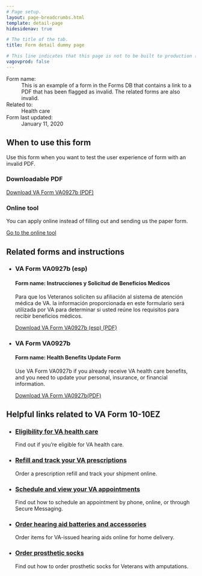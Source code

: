 ```yaml
---
# Page setup.
layout: page-breadcrumbs.html
template: detail-page
hidesidenav: true

# The title of the tab.
title: Form detail dummy page

# This line indicates that this page is not to be built to production (www.va.gov)
vagovprod: false
---
```


<dl>
  <div class="vads-u-margin-bottom--4">
    <dt class="vads-u-visibility--screen-reader">Form name:</dt>
    <dd class="va-introtext">This is an example of a form in the Forms DB that contains a link to a PDF that has been flagged as invalid. The related forms are also invalid.</dd>
  </div>
  <div class="vads-u-margin-y--1">
    <dt class="vads-u-font-weight--bold vads-u-display--inline">
      Related to:
    </dt><dd class="vads-u-display--inline">
            Health care
                  </dd>
  </div>
    <div>
      <dt class="vads-u-font-weight--bold vads-u-display--inline">
        Form last updated:
      </dt>
      <dd class="vads-u-display--inline">
        January 11, 2020
      </dd>
    </div>
</dl>
  <h2 class="vads-u-margin-top--4" id="when-to-use-this-form">When to use this form</h2>
  <p>Use this form when you want to test the user experience of form with an invalid PDF.</p>
  <h3 id="downloadable-pdf">Downloadable PDF</h3>
  <a href="https://www.va.gov/vaforms/medical/pdf/10-10EZ-fillable.pdf" target="_blank" download="" data-widget-type="find-va-forms-invalid-pdf-alert" data-form-number="VA0927b" rel="noopener ">
    Download VA Form VA0927b (PDF)
  </a>
  <h3 id="online-tool">Online tool</h3>
  <p>You can apply online instead of filling out and sending us the paper form.</p>
  <a href="https://www.va.gov/health-care/apply/application/introduction" class="usa-button-primary va-button-primary">
    Go to the online tool <i role="presentation" aria-hidden="true" class="fa fa-chevron-right vads-u-margin-left--1"> </i>
  </a>
  <section>
    <h2 id="related-forms-and-instructions">Related forms and instructions</h2>
    <ul class="usa-unstyled-list">
        <li>
          <hgroup>
            <h3 id="va-form-10-10ez-esp">VA Form VA0927b (esp)</h3>
            <h4 class="vads-u-margin-top--0">
              <span class="vads-u-visibility--screen-reader">Form name:</span> Instrucciones y Solicitud de Beneficios Medicos
            </h4>
          </hgroup>
          <p>Para que los Veteranos soliciten su afiliación al sistema de atención médica de VA. la información proporcionada en este formulario será utilizada por VA para determinar si usted reúne los requisitos para recibir beneficios médicos.</p>
          <a href="https://www.va.gov/vaforms/medical/pdf/10-10EZ_Spanish.pdf" target="_blank" download="" data-widget-type="find-va-forms-invalid-pdf-alert" data-form-number="VA0927b" rel="noopener ">
            Download VA Form VA0927b (esp) (PDF)
          </a>
        </li>
        <li>
          <hgroup>
            <h3 id="va-form-10-10ezr">VA Form VA0927b</h3>
            <h4 class="vads-u-margin-top--0">
              <span class="vads-u-visibility--screen-reader">Form name:</span> Health Benefits Update Form
            </h4>
          </hgroup>
          <p>Use VA Form VA0927b if you already receive VA health care benefits, and you need to update your personal, insurance, or financial information.</p>
          <a href="https://www.va.gov/vaforms/medical/pdf/vha-10-10ezrfill.pdf" target="_blank" download="" data-widget-type="find-va-forms-invalid-pdf-alert" data-form-number="VA0927b" rel="noopener ">
            Download VA Form VA0927b(PDF)
          </a>
        </li>
    </ul>
  </section>

<section>
  <div class="vads-u-background-color--gray-lightest vads-u-padding--3 vads-u-margin-y--4">
    <h2 class="vads-u-font-size--h3 vads-u-margin-top--0 vads-u-padding-bottom--1 vads-u-border-bottom--1px vads-u-border-color--gray-light" id="helpful-links-related-to-va-fo">
        Helpful links related to VA Form 10-10EZ
    </h2>
    <ul class="usa-unstyled-list">
                          <li>
            <h3 class="vads-u-font-size--h4 vads-u-margin-bottom--0 vads-u-font-family--sans" id="eligibility-for-va-health-care">
              <a class="vads-u-text-decoration--none" href="/health-care/eligibility">
                Eligibility for VA health care
              </a>
            </h3>
            <p>Find out if you’re eligible for VA health care.</p>
          </li>
          <li>
            <h3 class="vads-u-font-size--h4 vads-u-margin-bottom--0 vads-u-font-family--sans" id="refill-and-track-your-va-presc">
              <a class="vads-u-text-decoration--none" href="/health-care/refill-track-prescriptions">
                Refill and track your VA prescriptions
              </a>
            </h3>
            <p>Order a prescription refill and track your shipment online.</p>
          </li>
          <li>
            <h3 class="vads-u-font-size--h4 vads-u-margin-bottom--0 vads-u-font-family--sans" id="schedule-and-view-your-va-appo">
              <a class="vads-u-text-decoration--none" href="/health-care/schedule-view-va-appointments">
                Schedule and view your VA appointments
              </a>
            </h3>
            <p>Find out how to schedule an appointment by phone, online, or through Secure Messaging.</p>
          </li>
          <li>
            <h3 class="vads-u-font-size--h4 vads-u-margin-bottom--0 vads-u-font-family--sans" id="order-hearing-aid-batteries-an">
              <a class="vads-u-text-decoration--none" href="/health-care/order-hearing-aid-batteries-and-accessories">
                Order hearing aid batteries and accessories
              </a>
            </h3>
            <p>Order items for VA-issued hearing aids online for home delivery.</p>
          </li>
          <li>
            <h3 class="vads-u-font-size--h4 vads-u-margin-bottom--0 vads-u-font-family--sans" id="order-prosthetic-socks">
              <a class="vads-u-text-decoration--none" href="/health-care/order-prosthetic-socks">
                Order prosthetic socks
              </a>
            </h3>
            <p>Find out how to order prosthetic socks for Veterans with amputations. </p>
          </li>
                  </ul>
  </div>
</section>
